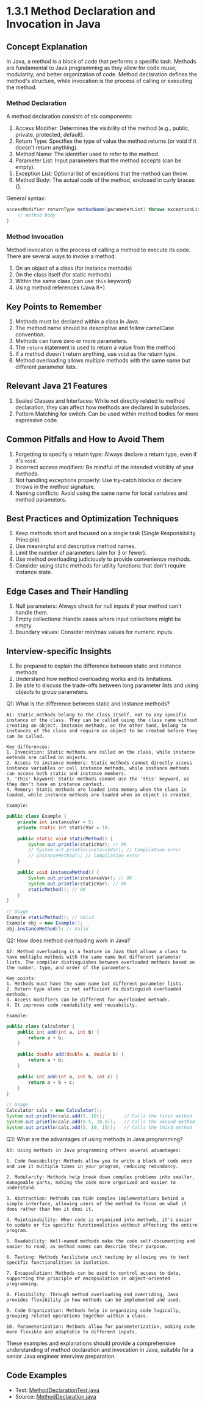 # 1.3.1 Method Declaration and Invocation in Java

## Concept Explanation

In Java, a method is a block of code that performs a specific task. Methods are fundamental to Java programming as they allow for code reuse, modularity, and better organization of code. Method declaration defines the method's structure, while invocation is the process of calling or executing the method.

### Method Declaration

A method declaration consists of six components:

1. Access Modifier: Determines the visibility of the method (e.g., public, private, protected, default).
2. Return Type: Specifies the type of value the method returns (or void if it doesn't return anything).
3. Method Name: The identifier used to refer to the method.
4. Parameter List: Input parameters that the method accepts (can be empty).
5. Exception List: Optional list of exceptions that the method can throw.
6. Method Body: The actual code of the method, enclosed in curly braces {}.

General syntax:
```java
accessModifier returnType methodName(parameterList) throws exceptionList {
    // method body
}
```

### Method Invocation

Method invocation is the process of calling a method to execute its code. There are several ways to invoke a method:

1. On an object of a class (for instance methods)
2. On the class itself (for static methods)
3. Within the same class (can use `this` keyword)
4. Using method references (Java 8+)

## Key Points to Remember

1. Methods must be declared within a class in Java.
2. The method name should be descriptive and follow camelCase convention.
3. Methods can have zero or more parameters.
4. The `return` statement is used to return a value from the method.
5. If a method doesn't return anything, use `void` as the return type.
6. Method overloading allows multiple methods with the same name but different parameter lists.

## Relevant Java 21 Features

1. Sealed Classes and Interfaces: While not directly related to method declaration, they can affect how methods are declared in subclasses.
2. Pattern Matching for switch: Can be used within method bodies for more expressive code.

## Common Pitfalls and How to Avoid Them

1. Forgetting to specify a return type: Always declare a return type, even if it's `void`.
2. Incorrect access modifiers: Be mindful of the intended visibility of your methods.
3. Not handling exceptions properly: Use try-catch blocks or declare throws in the method signature.
4. Naming conflicts: Avoid using the same name for local variables and method parameters.

## Best Practices and Optimization Techniques

1. Keep methods short and focused on a single task (Single Responsibility Principle).
2. Use meaningful and descriptive method names.
3. Limit the number of parameters (aim for 3 or fewer).
4. Use method overloading judiciously to provide convenience methods.
5. Consider using static methods for utility functions that don't require instance state.

## Edge Cases and Their Handling

1. Null parameters: Always check for null inputs if your method can't handle them.
2. Empty collections: Handle cases where input collections might be empty.
3. Boundary values: Consider min/max values for numeric inputs.

## Interview-specific Insights

1. Be prepared to explain the difference between static and instance methods.
2. Understand how method overloading works and its limitations.
3. Be able to discuss the trade-offs between long parameter lists and using objects to group parameters.


Q1: What is the difference between static and instance methods?

```text
A1: Static methods belong to the class itself, not to any specific instance of the class. They can be called using the class name without creating an object. Instance methods, on the other hand, belong to instances of the class and require an object to be created before they can be called.

Key differences:
1. Invocation: Static methods are called on the class, while instance methods are called on objects.
2. Access to instance members: Static methods cannot directly access instance variables or call instance methods, while instance methods can access both static and instance members.
3. 'this' keyword: Static methods cannot use the 'this' keyword, as they don't have an instance context.
4. Memory: Static methods are loaded into memory when the class is loaded, while instance methods are loaded when an object is created.

Example:
```

```java
public class Example {
    private int instanceVar = 5;
    private static int staticVar = 10;

    public static void staticMethod() {
        System.out.println(staticVar); // OK
        // System.out.println(instanceVar); // Compilation error
        // instanceMethod(); // Compilation error
    }

    public void instanceMethod() {
        System.out.println(instanceVar); // OK
        System.out.println(staticVar); // OK
        staticMethod(); // OK
    }
}

// Usage
Example.staticMethod(); // Valid
Example obj = new Example();
obj.instanceMethod(); // Valid
```

Q2: How does method overloading work in Java?

```text
A2: Method overloading is a feature in Java that allows a class to have multiple methods with the same name but different parameter lists. The compiler distinguishes between overloaded methods based on the number, type, and order of the parameters.

Key points:
1. Methods must have the same name but different parameter lists.
2. Return type alone is not sufficient to distinguish overloaded methods.
3. Access modifiers can be different for overloaded methods.
4. It improves code readability and reusability.

Example:
```

```java
public class Calculator {
    public int add(int a, int b) {
        return a + b;
    }

    public double add(double a, double b) {
        return a + b;
    }

    public int add(int a, int b, int c) {
        return a + b + c;
    }
}

// Usage
Calculator calc = new Calculator();
System.out.println(calc.add(5, 10));       // Calls the first method
System.out.println(calc.add(5.5, 10.5));   // Calls the second method
System.out.println(calc.add(5, 10, 15));   // Calls the third method
```

Q3: What are the advantages of using methods in Java programming?

```text
A3: Using methods in Java programming offers several advantages:

1. Code Reusability: Methods allow you to write a block of code once and use it multiple times in your program, reducing redundancy.

2. Modularity: Methods help break down complex problems into smaller, manageable parts, making the code more organized and easier to understand.

3. Abstraction: Methods can hide complex implementations behind a simple interface, allowing users of the method to focus on what it does rather than how it does it.

4. Maintainability: When code is organized into methods, it's easier to update or fix specific functionalities without affecting the entire program.

5. Readability: Well-named methods make the code self-documenting and easier to read, as method names can describe their purpose.

6. Testing: Methods facilitate unit testing by allowing you to test specific functionalities in isolation.

7. Encapsulation: Methods can be used to control access to data, supporting the principle of encapsulation in object-oriented programming.

8. Flexibility: Through method overloading and overriding, Java provides flexibility in how methods can be implemented and used.

9. Code Organization: Methods help in organizing code logically, grouping related operations together within a class.

10. Parameterization: Methods allow for parameterization, making code more flexible and adaptable to different inputs.
```

These examples and explanations should provide a comprehensive understanding of method declaration and invocation in Java, suitable for a senior Java engineer interview preparation.


## Code Examples

- Test: [MethodDeclarationTest.java](src/test/java/com/github/msorkhpar/claudejavatutor/methods/MethodDeclarationTest.java)
- Source: [MethodDeclaration.java](src/main/java/com/github/msorkhpar/claudejavatutor/methods/MethodDeclaration.java)

